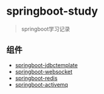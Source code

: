 # springboot-study

>springboot学习记录

## 组件
- [springboot-jdbctemplate](boot-jdbctemplate/README.md)
- [springboot-websocket](boot-websocket/README.md)
- [springboot-redis](boot-redis/README.md)
- [springboot-activemq](boot-activemq/README.md)